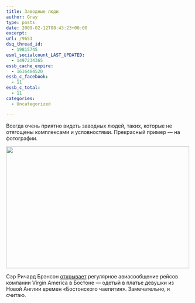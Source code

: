 ```yaml
---
title: Заводные люди
author: Gray
type: posts
date: 2009-02-12T08:43:23+00:00
excerpt:
url: /9653
dsq_thread_id:
  - 19815745
esml_socialcount_LAST_UPDATED:
  - 1497234365
essb_cache_expire:
  - 1616484520
essb_c_facebook:
  - 11
essb_c_total:
  - 11
categories:
  - Uncategorized

---
```








Всегда очень приятно видеть заводных людей, таких, которые не отягощены комплексами и условностями. Прекрасный пример &#8212; на фотографии.

[<img src="https://i0.wp.com/img-fotki.yandex.ru/get/3210/gray7400.54/0_22c7e_df8c5b7f_L.jpg?resize=500%2C333" width="500" height="333" title="" alt="" border="0" data-recalc-dims="1" />][1]

Сэр Ричард Брэнсон <a href="http://www.crunchgear.com/2009/02/11/sir-richard-branson-in-drag-oh-and-virgin-america-lands-in-boston/" target="_blank">открывает</a> регулярное авиасообщение рейсов компании Virgin America в Бостоне &#8212; одетый в платье девушки из Новой Англии времен &#171;Бостонского чаепития&#187;. Замечательно, я считаю.

 [1]: http://fotki.yandex.ru/users/gray7400/view/142462/